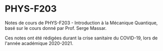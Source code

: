 # PHYS-F203
Notes de cours de PHYS-F203 - Introduction à la Mécanique Quantique, basé sur le cours donné par Prof. Serge Massar.

Ces notes ont été rédigées durant la crise sanitaire du COVID-19, lors de l'année académique 2020-2021.
